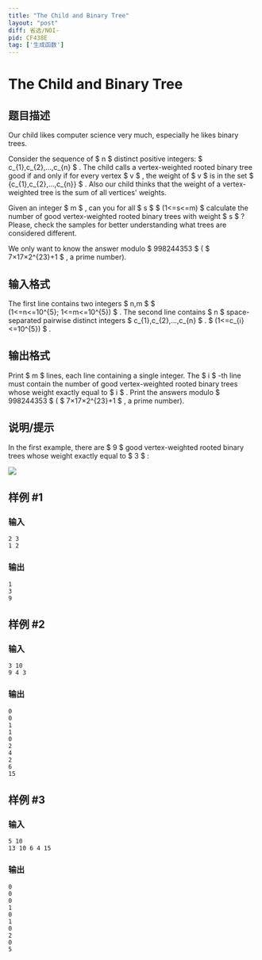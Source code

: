 ```yaml
---
title: "The Child and Binary Tree"
layout: "post"
diff: 省选/NOI-
pid: CF438E
tag: ['生成函数']
---
```


# The Child and Binary Tree

## 题目描述

Our child likes computer science very much, especially he likes binary trees.

Consider the sequence of $ n $ distinct positive integers: $ c_{1},c_{2},...,c_{n} $ . The child calls a vertex-weighted rooted binary tree good if and only if for every vertex $ v $ , the weight of $ v $ is in the set $ {c_{1},c_{2},...,c_{n}} $ . Also our child thinks that the weight of a vertex-weighted tree is the sum of all vertices' weights.

Given an integer $ m $ , can you for all $ s $ $ (1<=s<=m) $ calculate the number of good vertex-weighted rooted binary trees with weight $ s $ ? Please, check the samples for better understanding what trees are considered different.

We only want to know the answer modulo $ 998244353 $ ( $ 7×17×2^{23}+1 $ , a prime number).

## 输入格式

The first line contains two integers $ n,m $ $ (1<=n<=10^{5}; 1<=m<=10^{5}) $ . The second line contains $ n $ space-separated pairwise distinct integers $ c_{1},c_{2},...,c_{n} $ . $ (1<=c_{i}<=10^{5}) $ .

## 输出格式

Print $ m $ lines, each line containing a single integer. The $ i $ -th line must contain the number of good vertex-weighted rooted binary trees whose weight exactly equal to $ i $ . Print the answers modulo $ 998244353 $ ( $ 7×17×2^{23}+1 $ , a prime number).

## 说明/提示

In the first example, there are $ 9 $ good vertex-weighted rooted binary trees whose weight exactly equal to $ 3 $ :

 ![](https://cdn.luogu.com.cn/upload/vjudge_pic/CF438E/eac2c310aa15e844747811a6717476e6a022e10e.png)

## 样例 #1

### 输入

```
2 3
1 2

```

### 输出

```
1
3
9

```

## 样例 #2

### 输入

```
3 10
9 4 3

```

### 输出

```
0
0
1
1
0
2
4
2
6
15

```

## 样例 #3

### 输入

```
5 10
13 10 6 4 15

```

### 输出

```
0
0
0
1
0
1
0
2
0
5

```

